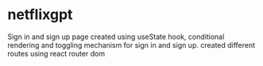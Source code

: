 # netflixgpt

Sign in and sign up page created using useState hook, conditional rendering and toggling mechanism for sign in and sign up.
created different routes using react router dom
